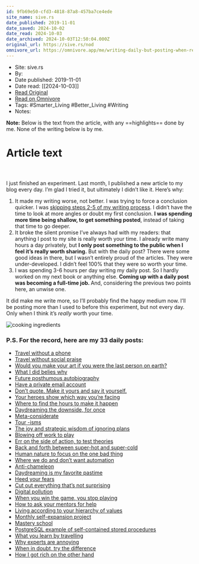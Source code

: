 ```yaml
---
id: 9fb69e50-cfd3-4818-87a8-457ba7ce4ede
site_name: sive.rs
date_published: 2019-11-01
date_saved: 2024-10-02
date_read: 2024-10-03
date_archived: 2024-10-03T12:50:04.000Z
original_url: https://sive.rs/nod
omnivore_url: https://omnivore.app/me/writing-daily-but-posting-when-ready-derek-sivers-1924e31d8a0
---
```


 - Site: sive.rs
 - By: 
 - Date published: 2019-11-01
 - Date read: [[2024-10-03]]
 - [Read Original](https://sive.rs/nod)
 - [Read on Omnivore](https://omnivore.app/me/writing-daily-but-posting-when-ready-derek-sivers-1924e31d8a0)
 - Tags:  #Smarter_Living  #Better_Living  #Writing 
 - Notes: 

**Note:** Below is the text from the article, with any ==highlights== done by me. None of the writing below is by me.

# Article text
<DIV id="readability-content"><DIV data-omnivore-anchor-idx="1" class="page" id="readability-page-1"><article data-omnivore-anchor-idx="2">
<header data-omnivore-anchor-idx="3">



</header>

<p data-omnivore-anchor-idx="4">
	I just finished an experiment.
	Last month, I published a new article to my blog every day.
	I’m glad I tried it, but ultimately I didn’t like it.
	Here’s why:
</p><ol data-omnivore-anchor-idx="5"><li data-omnivore-anchor-idx="6">
	It made my writing worse, not better.
	I was trying to force a conclusion quicker.
	I was <a data-omnivore-anchor-idx="7" href="https://sive.rs/7">skipping steps 2-5 of my writing process</a>.
	I didn’t have the time to look at more angles or doubt my first conclusion.
	<strong data-omnivore-anchor-idx="8">I was spending more time being shallow, to get something posted</strong>, instead of taking that time to go deeper.
</li><li data-omnivore-anchor-idx="9">
	It broke the silent promise I’ve always had with my readers: that anything I post to my site is really worth your time.
	I already write many hours a day privately, but <strong data-omnivore-anchor-idx="10">I only post something to the public when I feel it’s really worth sharing.</strong>
	But with the daily post?
	There were some good ideas in there, but I wasn’t entirely proud of the articles.
	They were under-developed.
	I didn’t feel 100% that they were so worth your time.
</li><li data-omnivore-anchor-idx="11">
	I was spending 3-6 hours per day writing my daily post.
	So I hardly worked on my next book or anything else.
<strong data-omnivore-anchor-idx="12">
	Coming up with a daily post was becoming a full-time job.
</strong>
	And, considering the previous two points here, an unwise one.
</li></ol><p data-omnivore-anchor-idx="13">
	It did make me write more, so I’ll probably find the happy medium now.
	I’ll be posting more than I used to before this experiment, but not every day.
	Only when I think it’s <em data-omnivore-anchor-idx="14">really</em> worth your time.
</p>
<img data-omnivore-anchor-idx="15" data-omnivore-original-src="https://sive.rs/images/ingredients.jpg" src="https://proxy-prod.omnivore-image-cache.app/0x0,s9dBuv8wdKVsHqLqeL4x9hCGzVeQQW-y-PN7sCw0xwMs/https://sive.rs/images/ingredients.jpg" alt="cooking ingredients">
<h3 data-omnivore-anchor-idx="16">P.S. For the record, here are my 33 daily posts:</h3>
<ul data-omnivore-anchor-idx="17">
<li data-omnivore-anchor-idx="18"><a data-omnivore-anchor-idx="19" href="https://sive.rs/tp1">Travel without a phone</a></li>
<li data-omnivore-anchor-idx="20"><a data-omnivore-anchor-idx="21" href="https://sive.rs/tp2">Travel without social praise</a></li>
<li data-omnivore-anchor-idx="22"><a data-omnivore-anchor-idx="23" href="https://sive.rs/tp3">Would you make your art if you were the last person on earth?</a></li>
<li data-omnivore-anchor-idx="24"><a data-omnivore-anchor-idx="25" href="https://sive.rs/ww">What I did belies why</a></li>
<li data-omnivore-anchor-idx="26"><a data-omnivore-anchor-idx="27" href="https://sive.rs/abio">Future posthumous autobiography</a></li>
<li data-omnivore-anchor-idx="28"><a data-omnivore-anchor-idx="29" href="https://sive.rs/pe">Have a private email account</a></li>
<li data-omnivore-anchor-idx="30"><a data-omnivore-anchor-idx="31" href="https://sive.rs/dq">Don’t quote. Make it yours and say it yourself.</a></li>
<li data-omnivore-anchor-idx="32"><a data-omnivore-anchor-idx="33" href="https://sive.rs/hf">Your heroes show which way you’re facing</a></li>
<li data-omnivore-anchor-idx="34"><a data-omnivore-anchor-idx="35" href="https://sive.rs/uncomf">Where to find the hours to make it happen</a></li>
<li data-omnivore-anchor-idx="36"><a data-omnivore-anchor-idx="37" href="https://sive.rs/ddown">Daydreaming the downside, for once</a></li>
<li data-omnivore-anchor-idx="38"><a data-omnivore-anchor-idx="39" href="https://sive.rs/metac">Meta-considerate</a></li>
<li data-omnivore-anchor-idx="40"><a data-omnivore-anchor-idx="41" href="https://sive.rs/isms">Tour -isms</a></li>
<li data-omnivore-anchor-idx="42"><a data-omnivore-anchor-idx="43" href="https://sive.rs/ldn">The joy and strategic wisdom of ignoring plans</a></li>
<li data-omnivore-anchor-idx="44"><a data-omnivore-anchor-idx="45" href="https://sive.rs/hooky">Blowing off work to play</a></li>
<li data-omnivore-anchor-idx="46"><a data-omnivore-anchor-idx="47" href="https://sive.rs/erra">Err on the side of action, to test theories</a></li>
<li data-omnivore-anchor-idx="48"><a data-omnivore-anchor-idx="49" href="https://sive.rs/sauna">Back and forth between super-hot and super-cold</a></li>
<li data-omnivore-anchor-idx="50"><a data-omnivore-anchor-idx="51" href="https://sive.rs/negz">Human nature to focus on the one bad thing</a></li>
<li data-omnivore-anchor-idx="52"><a data-omnivore-anchor-idx="53" href="https://sive.rs/autom">Where we do and don’t want automation</a></li>
<li data-omnivore-anchor-idx="54"><a data-omnivore-anchor-idx="55" href="https://sive.rs/antic">Anti-chameleon</a></li>
<li data-omnivore-anchor-idx="56"><a data-omnivore-anchor-idx="57" href="https://sive.rs/daydream">Daydreaming is my favorite pastime</a></li>
<li data-omnivore-anchor-idx="58"><a data-omnivore-anchor-idx="59" href="https://sive.rs/gofear">Heed your fears</a></li>
<li data-omnivore-anchor-idx="60"><a data-omnivore-anchor-idx="61" href="https://sive.rs/d22">Cut out everything that’s not surprising</a></li>
<li data-omnivore-anchor-idx="62"><a data-omnivore-anchor-idx="63" href="https://sive.rs/polut">Digital pollution</a></li>
<li data-omnivore-anchor-idx="64"><a data-omnivore-anchor-idx="65" href="https://sive.rs/wtg">When you win the game, you stop playing</a></li>
<li data-omnivore-anchor-idx="66"><a data-omnivore-anchor-idx="67" href="https://sive.rs/ment">How to ask your mentors for help</a></li>
<li data-omnivore-anchor-idx="68"><a data-omnivore-anchor-idx="69" href="https://sive.rs/vls1">Living according to your hierarchy of values</a></li>
<li data-omnivore-anchor-idx="70"><a data-omnivore-anchor-idx="71" href="https://sive.rs/exex">Monthly self-expansion project</a></li>
<li data-omnivore-anchor-idx="72"><a data-omnivore-anchor-idx="73" href="https://sive.rs/masch">Mastery school</a></li>
<li data-omnivore-anchor-idx="74"><a data-omnivore-anchor-idx="75" href="https://sive.rs/pg2">PostgreSQL example of self-contained stored procedures</a></li>
<li data-omnivore-anchor-idx="76"><a data-omnivore-anchor-idx="77" href="https://sive.rs/trav1">What you learn by travelling</a></li>
<li data-omnivore-anchor-idx="78"><a data-omnivore-anchor-idx="79" href="https://sive.rs/exan">Why experts are annoying</a></li>
<li data-omnivore-anchor-idx="80"><a data-omnivore-anchor-idx="81" href="https://sive.rs/trd">When in doubt, try the difference</a></li>
<li data-omnivore-anchor-idx="82"><a data-omnivore-anchor-idx="83" href="https://sive.rs/richand">How I got rich on the other hand</a></li>
</ul>


</article></DIV></DIV>